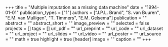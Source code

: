 +++
title = "Multiple imputation as a missing data machine"
date = "1994-01-01"
publication_types = ["1"]
authors = ["J.P.L. Brand", "S. van Buuren", "E.M. van Mulligen", "T. Timmers", "E.M. Gelsema"]
publication = ""
abstract = ""
abstract_short = ""
image_preview = ""
selected = false
projects = []
tags = []
url_pdf = ""
url_preprint = ""
url_code = ""
url_dataset = ""
url_project = ""
url_slides = ""
url_video = ""
url_poster = ""
url_source = ""
math = true
highlight = true
[header]
image = ""
caption = ""
+++
